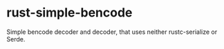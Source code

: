 # rust-simple-bencode
Simple bencode decoder and decoder, that uses neither rustc-serialize or Serde.
